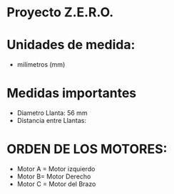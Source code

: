 # Proyecto Z.E.R.O.

# Unidades de medida:
- milímetros (mm)


# Medidas importantes
- Diametro Llanta: 56 mm
- Distancia entre Llantas:


# ORDEN DE LOS MOTORES:
- Motor A = Motor izquierdo 
- Motor B= Motor Derecho 
- Motor C = Motor del Brazo
